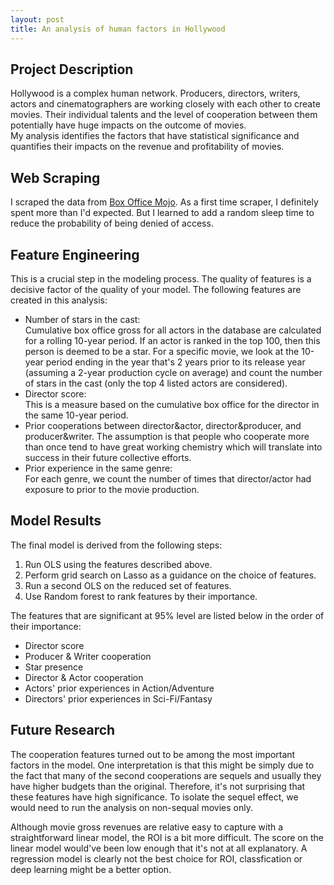 ```yaml
---
layout: post
title: An analysis of human factors in Hollywood
---
```

## Project Description    
Hollywood is a complex human network. Producers, directors, writers, actors and cinematographers are working closely with each other to create movies. Their individual talents and the level of cooperation between them potentially have huge impacts on the outcome of movies.      
My analysis identifies the factors that have statistical significance and quantifies their impacts on the revenue and profitability of movies.

## Web Scraping
I scraped the data from [Box Office Mojo](http://www.boxofficemojo.com/). As a first time scraper, I definitely spent more than I'd expected. But I learned to add a random sleep time to reduce the probability of being denied of access.

## Feature Engineering
This is a crucial step in the modeling process. The quality of features is a decisive factor of the quality of your model.
The following features are created in this analysis:  
- Number of stars in the cast:    
  Cumulative box office gross for all actors in the database are calculated for a rolling 10-year period. If an actor is ranked in the top 100, then this person is deemed to be a star. For a specific movie, we look at the 10-year period ending in the year that's 2 years prior to its release year (assuming a 2-year production cycle on average) and count the number of stars in the cast (only the top 4 listed actors are considered).  
- Director score:  
  This is a measure based on the cumulative box office for the director in the same 10-year period.  
- Prior cooperations between director&actor, director&producer, and producer&writer. The assumption is that people who cooperate more than once tend to have great working chemistry which will translate into success in their future collective efforts.   
- Prior experience in the same genre:   
  For each genre, we count the number of times that director/actor had exposure to prior to the movie production.  

## Model Results   
The final model is derived from the following steps:  
1. Run OLS using the features described above.  
2. Perform grid search on Lasso as a guidance on the choice of features.  
3. Run a second OLS on the reduced set of features.  
4. Use Random forest to rank features by their importance.  

The features that are significant at 95% level are listed below in the order of their importance:  
- Director score
- Producer & Writer cooperation 
- Star presence
- Director & Actor cooperation
- Actors' prior experiences in Action/Adventure
- Directors' prior experiences in Sci-Fi/Fantasy

## Future Research
The cooperation features turned out to be among the most important factors in the model. One interpretation is that this might be simply due to the fact that many of the second cooperations are sequels and usually they have higher budgets than the original. Therefore, it's not surprising that these features have high significance. To isolate the sequel effect, we would need to run the analysis on non-sequal movies only.  

Although movie gross revenues are relative easy to capture with a straightforward linear model, the ROI is a bit more difficult.  The score on the linear model would've been low enough that it's not at all explanatory.  A regression model is clearly not the best choice for ROI, classfication or deep learning might be a better option. 










